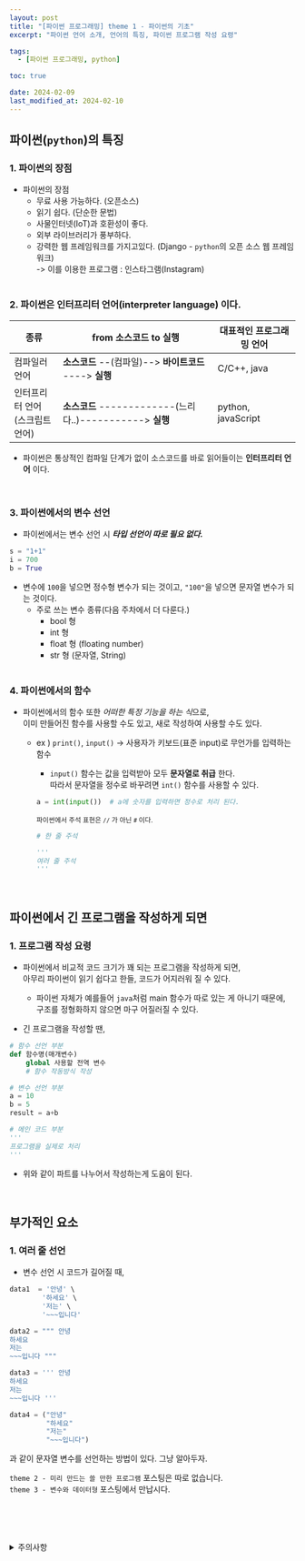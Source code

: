 ```yaml
---
layout: post
title: "[파이썬 프로그래밍] theme 1 - 파이썬의 기초"
excerpt: "파이썬 언어 소개, 언어의 특징, 파이썬 프로그램 작성 요령"

tags:
  - [파이썬 프로그래밍, python]

toc: true

date: 2024-02-09
last_modified_at: 2024-02-10
---
```

## 파이썬(`python`)의 특징
### 1. 파이썬의 장점
- 파이썬의 장점
  - 무료 사용 가능하다. (오픈소스)
  - 읽기 쉽다. (단순한 문법)
  - 사물인터넷(IoT)과 호환성이 좋다.
  - 외부 라이브러리가 풍부하다.
  - 강력한 웹 프레임워크를 가지고있다. (Django - `python`의 오픈 소스 웹 프레임워크)  
    -> 이를 이용한 프로그램 : 인스타그램(Instagram)  
    <br>

### 2. 파이썬은 인터프리터 언어(interpreter language) 이다.

|종류|from 소스코드 to 실행|대표적인 프로그래밍 언어|
|---|---|---|
|컴파일러 언어|**소스코드** --(컴파일)--> **바이트코드** ----> **실행**|C/C++, java|
|인터프리터 언어<br>(스크립트 언어)|**소스코드** -------------(느리다..)-----------> **실행**|python, javaScript|

- 파이썬은 통상적인 컴파일 단계가 없이 소스코드를 바로 읽어들이는 **인터프리터 언어** 이다.  
<br>

### 3. 파이썬에서의 변수 선언
- 파이썬에서는 변수 선언 시 ***타입 선언이 따로 필요 없다.***

```python
s = "1+1"
i = 700
b = True
```

- 변수에 `100`을 넣으면 정수형 변수가 되는 것이고, `"100"`을 넣으면 문자열 변수가 되는 것이다.
  - 주로 쓰는 변수 종류(다음 주차에서 더 다룬다.)
    - bool 형
    - int 형
    - float 형 (floating number)
    - str 형 (문자열, String)  
    <br>

### 4. 파이썬에서의 함수
- 파이썬에서의 함수 또한 *어떠한 특정 기능을 하는 식*으로,  
이미 만들어진 함수를 사용할 수도 있고, 새로 작성하여 사용할 수도 있다.
  - ex ) `print()`, `input()` -> 사용자가 키보드(표준 input)로 무언가를 입력하는 함수
    - `input()` 함수는 값을 입력받아 모두 **문자열로 취급** 한다.  
    따라서 문자열을 정수로 바꾸려면 `int()` 함수를 사용할 수 있다.

    ```python
    a = int(input())  # a에 숫자를 입력하면 정수로 처리 된다.
    ```

    <sup> 파이썬에서 주석 표현은 `//` 가 아닌 `#` 이다.  

    ```python
    # 한 줄 주석

    '''
    여러 줄 주석
    '''
    ```

    <br>

## 파이썬에서 긴 프로그램을 작성하게 되면
### 1. 프로그램 작성 요령
- 파이썬에서 비교적 코드 크기가 꽤 되는 프로그램을 작성하게 되면,  
아무리 파이썬이 읽기 쉽다고 한들, 코드가 어지러워 질 수 있다.  
  - 파이썬 자체가 예를들어 `java`처럼 main 함수가 따로 있는 게 아니기 때문에,  
  구조를 정형화하지 않으면 마구 어질러질 수 있다.  

- 긴 프로그램을 작성할 땐,

```python
# 함수 선언 부분
def 함수명(매개변수)
    global 사용할 전역 변수
    # 함수 작동방식 작성

# 변수 선언 부분
a = 10
b = 5
result = a+b

# 메인 코드 부분
'''
프로그램을 실제로 처리
'''
```

- 위와 같이 파트를 나누어서 작성하는게 도움이 된다.  
<br>

## 부가적인 요소
### 1. 여러 줄 선언
- 변수 선언 시 코드가 길어질 때,

```python
data1  = '안녕' \
        '하세요' \
        '저는' \
        '~~~입니다'

data2 = """ 안녕
하세요
저는
~~~입니다 """

data3 = ''' 안녕
하세요
저는
~~~입니다 '''

data4 = ("안녕"
         "하세요"
         "저는"
         "~~~입니다")
```
과 같이 문자열 변수를 선언하는 방법이 있다. 그냥 알아두자.

`theme 2 - 미리 만드는 쓸 만한 프로그램` 포스팅은 따로 없습니다.  
`theme 3 - 변수와 데이터형` 포스팅에서 만납시다.

<br>
<br>
<br>
<br>
<details>
<summary>주의사항</summary>
<div markdown="1">
이 포스팅은 강원대학교 이헌길 교수님의 파이썬 프로그래밍 수업을 들으며 내용을 정리 한 것입니다.  
수업 내용에 대한 저작권은 교수님께 있으니,  
다른 곳으로의 무분별한 내용 복사를 자제해 주세요.
</div>
</details> 